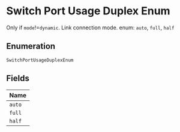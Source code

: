 
# Switch Port Usage Duplex Enum

Only if `mode`!=`dynamic`. Link connection mode. enum: `auto`, `full`, `half`

## Enumeration

`SwitchPortUsageDuplexEnum`

## Fields

| Name |
|  --- |
| `auto` |
| `full` |
| `half` |

